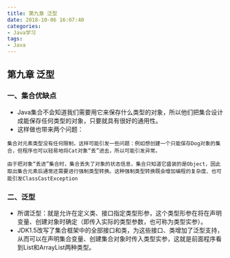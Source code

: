 ```yaml
---
title: 第九章 泛型
date: 2018-10-06 16:07:40
categories:
- Java学习
tags:
- Java
---
```

## 第九章 泛型

### 一、集合优缺点

- Java集合不会知道我们需要用它来保存什么类型的对象，所以他们把集合设计成能保存任何类型的对象，只要就具有很好的通用性。
- 这样做也带来两个问题：
```
集合对元素类型没有任何限制，这样可能引发一些问题：例如想创建一个只能保存Dog对象的集合，但程序也可以轻易地将Cat对象“丢”进去，所以可能引发异常。

由于把对象“丢进”集合时，集合丢失了对象的状态信息，集合只知道它盛装的是Object，因此取出集合元素后通常还需要进行强制类型转换。这种强制类型转换既会增加编程的复杂度、也可能引发ClassCastException
```
<!-- more -->
### 二、泛型

- 所谓泛型：就是允许在定义类、接口指定类型形参，这个类型形参在将在声明变量、创建对象时确定（即传入实际的类型参数，也可称为类型实参）。
- JDK1.5改写了集合框架中的全部接口和类，为这些接口、类增加了泛型支持，从而可以在声明集合变量、创建集合对象时传入类型实参，这就是前面程序看到List<String>和ArrayList<String>两种类型。




